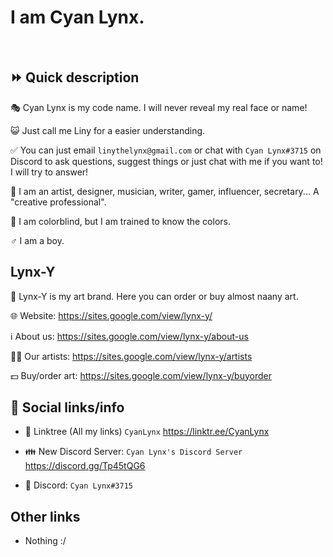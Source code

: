 # I am Cyan Lynx.

<br>

## ⏩ Quick description

🎭 Cyan Lynx is my code name. I will never reveal my real face or name!

😺 Just call me Liny for a easier understanding.

✅ You can just email ``linythelynx@gmail.com`` or chat with ``Cyan Lynx#3715`` on Discord to ask questions, suggest things or just chat with me if you want to! I will try to answer!

👔 I am an artist, designer, musician, writer, gamer, influencer, secretary... A "creative professional".

🍎 I am colorblind, but I am trained to know the colors.

♂️ I am a boy.

## Lynx-Y

👔 Lynx-Y is my art brand. Here you can order or buy almost naany art.

🌐 Website: https://sites.google.com/view/lynx-y/

ℹ️ About us: https://sites.google.com/view/lynx-y/about-us

🧑‍🎨 Our artists: https://sites.google.com/view/lynx-y/artists

💵 Buy/order art: https://sites.google.com/view/lynx-y/buyorder

## 🔗 Social links/info

- 🔗 Linktree (All my links) ``CyanLynx`` https://linktr.ee/CyanLynx

- 👪 New Discord Server: ``Cyan Lynx's Discord Server`` https://discord.gg/Tp45tQG6 

- 💬 Discord: ``Cyan Lynx#3715``

## Other links

- Nothing :/
